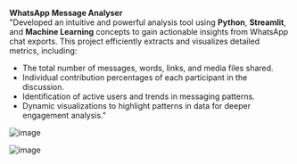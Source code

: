 

**WhatsApp Message Analyser**  
"Developed an intuitive and powerful analysis tool using **Python**, **Streamlit**, and **Machine Learning** concepts to gain actionable insights from WhatsApp chat exports. This project efficiently extracts and visualizes detailed metrics, including:  
- The total number of messages, words, links, and media files shared.  
- Individual contribution percentages of each participant in the discussion.  
- Identification of active users and trends in messaging patterns.  
- Dynamic visualizations to highlight patterns in data for deeper engagement analysis."  

  


![image](https://github.com/user-attachments/assets/e7063aee-70dc-456d-85d3-a89ccd183556)

![image](https://github.com/user-attachments/assets/73caa33b-7be8-4d21-8fc9-cbc5f28b0e2a)
